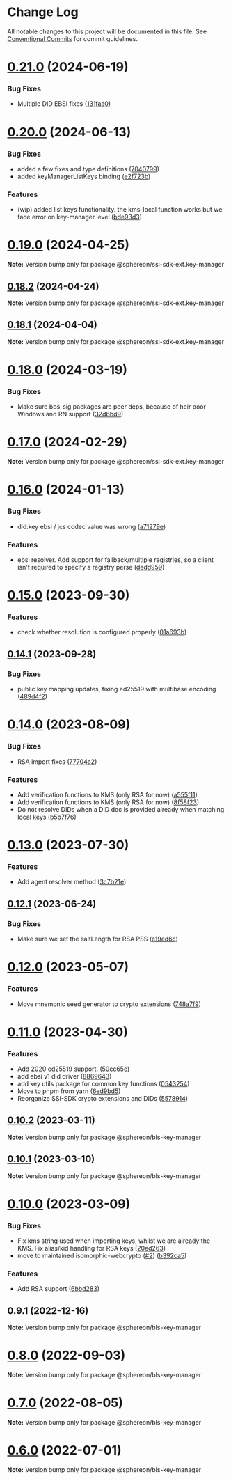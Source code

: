 # Change Log

All notable changes to this project will be documented in this file.
See [Conventional Commits](https://conventionalcommits.org) for commit guidelines.

# [0.21.0](https://github.com/Sphereon-Opensource/SSI-SDK/compare/v0.20.0...v0.21.0) (2024-06-19)

### Bug Fixes

- Multiple DID EBSI fixes ([131faa0](https://github.com/Sphereon-Opensource/SSI-SDK/commit/131faa0b583063cb3d8d5e77a33f337a23b90536))

# [0.20.0](https://github.com/Sphereon-Opensource/SSI-SDK/compare/v0.19.0...v0.20.0) (2024-06-13)

### Bug Fixes

- added a few fixes and type definitions ([7040799](https://github.com/Sphereon-Opensource/SSI-SDK/commit/7040799e509da9546ca3c52c1a209a5a7679ac13))
- added keyManagerListKeys binding ([e2f723b](https://github.com/Sphereon-Opensource/SSI-SDK/commit/e2f723b3412266d30405909b7822efc4a94b051d))

### Features

- (wip) added list keys functionality. the kms-local function works but we face error on key-manager level ([bde93d3](https://github.com/Sphereon-Opensource/SSI-SDK/commit/bde93d3e4d131ac0257ae4c04671be6bce014b1e))

# [0.19.0](https://github.com/Sphereon-Opensource/SSI-SDK/compare/v0.18.2...v0.19.0) (2024-04-25)

**Note:** Version bump only for package @sphereon/ssi-sdk-ext.key-manager

## [0.18.2](https://github.com/Sphereon-Opensource/SSI-SDK/compare/v0.18.1...v0.18.2) (2024-04-24)

**Note:** Version bump only for package @sphereon/ssi-sdk-ext.key-manager

## [0.18.1](https://github.com/Sphereon-Opensource/SSI-SDK/compare/v0.18.0...v0.18.1) (2024-04-04)

**Note:** Version bump only for package @sphereon/ssi-sdk-ext.key-manager

# [0.18.0](https://github.com/Sphereon-Opensource/SSI-SDK/compare/v0.17.0...v0.18.0) (2024-03-19)

### Bug Fixes

- Make sure bbs-sig packages are peer deps, because of heir poor Windows and RN support ([32d6bd9](https://github.com/Sphereon-Opensource/SSI-SDK/commit/32d6bd9c0857f431c9b7a845e73437536f2d377b))

# [0.17.0](https://github.com/Sphereon-Opensource/SSI-SDK/compare/v0.16.0...v0.17.0) (2024-02-29)

**Note:** Version bump only for package @sphereon/ssi-sdk-ext.key-manager

# [0.16.0](https://github.com/Sphereon-Opensource/SSI-SDK/compare/v0.15.0...v0.16.0) (2024-01-13)

### Bug Fixes

- did:key ebsi / jcs codec value was wrong ([a71279e](https://github.com/Sphereon-Opensource/SSI-SDK/commit/a71279e3b79bff4add9fa4c889459264419accc6))

### Features

- ebsi resolver. Add support for fallback/multiple registries, so a client isn't required to specify a registry perse ([dedd959](https://github.com/Sphereon-Opensource/SSI-SDK/commit/dedd95986debbe2822fef298b4bc91a252e64ef7))

# [0.15.0](https://github.com/Sphereon-Opensource/SSI-SDK/compare/v0.14.1...v0.15.0) (2023-09-30)

### Features

- check whether resolution is configured properly ([01a693b](https://github.com/Sphereon-Opensource/SSI-SDK/commit/01a693b94cd612826312168973caf15b0441ebf0))

## [0.14.1](https://github.com/Sphereon-Opensource/SSI-SDK/compare/v0.14.0...v0.14.1) (2023-09-28)

### Bug Fixes

- public key mapping updates, fixing ed25519 with multibase encoding ([489d4f2](https://github.com/Sphereon-Opensource/SSI-SDK/commit/489d4f20e0f354eb50b1a16a91472d4e85588113))

# [0.14.0](https://github.com/Sphereon-Opensource/SSI-SDK/compare/v0.13.0...v0.14.0) (2023-08-09)

### Bug Fixes

- RSA import fixes ([77704a2](https://github.com/Sphereon-Opensource/SSI-SDK/commit/77704a2064e1c1d3ffc23e580ddbb36063fc70ae))

### Features

- Add verification functions to KMS (only RSA for now) ([a555f11](https://github.com/Sphereon-Opensource/SSI-SDK/commit/a555f115901f325fbee26be5aeda23f808b48a1d))
- Add verification functions to KMS (only RSA for now) ([8f58f23](https://github.com/Sphereon-Opensource/SSI-SDK/commit/8f58f2308bc0dd612d1bb47b5ae05e8b67cf2efb))
- Do not resolve DIDs when a DID doc is provided already when matching local keys ([b5b7f76](https://github.com/Sphereon-Opensource/SSI-SDK/commit/b5b7f76496e328e264aa38f351f5a64c4ca03dba))

# [0.13.0](https://github.com/Sphereon-Opensource/SSI-SDK/compare/v0.12.1...v0.13.0) (2023-07-30)

### Features

- Add agent resolver method ([3c7b21e](https://github.com/Sphereon-Opensource/SSI-SDK/commit/3c7b21e13538fac64581c0c73d0450ef6e9b56f0))

## [0.12.1](https://github.com/Sphereon-Opensource/SSI-SDK/compare/v0.12.0...v0.12.1) (2023-06-24)

### Bug Fixes

- Make sure we set the saltLength for RSA PSS ([e19ed6c](https://github.com/Sphereon-Opensource/SSI-SDK/commit/e19ed6c3a7b8454e8074111d33fc59a9c6bcc611))

# [0.12.0](https://github.com/Sphereon-Opensource/SSI-SDK/compare/v0.11.0...v0.12.0) (2023-05-07)

### Features

- Move mnemonic seed generator to crypto extensions ([748a7f9](https://github.com/Sphereon-Opensource/SSI-SDK/commit/748a7f962d563c60aa543c0c6900aa0c0daea42d))

# [0.11.0](https://github.com/Sphereon-Opensource/SSI-SDK/compare/v0.10.2...v0.11.0) (2023-04-30)

### Features

- Add 2020 ed25519 support. ([50cc65e](https://github.com/Sphereon-Opensource/SSI-SDK/commit/50cc65e249001809c18d1ef0e2e751c8428ccc70))
- add ebsi v1 did driver ([8869643](https://github.com/Sphereon-Opensource/SSI-SDK/commit/88696430b671d46127d3dcff41936cbcb1a66d4c))
- add key utils package for common key functions ([0543254](https://github.com/Sphereon-Opensource/SSI-SDK/commit/0543254d14b4ba54adeeab944315db5ba6221d47))
- Move to pnpm from yarn ([6ed9bd5](https://github.com/Sphereon-Opensource/SSI-SDK/commit/6ed9bd5fe72645364e631be1628710f57d5deb19))
- Reorganize SSI-SDK crypto extensions and DIDs ([5578914](https://github.com/Sphereon-Opensource/SSI-SDK/commit/55789146f48b31e8efdd64afa464a42779a2137b))

## [0.10.2](https://github.com/Sphereon-Opensource/SSI-SDK/compare/v0.10.1...v0.10.2) (2023-03-11)

**Note:** Version bump only for package @sphereon/bls-key-manager

## [0.10.1](https://github.com/Sphereon-Opensource/SSI-SDK/compare/v0.10.0...v0.10.1) (2023-03-10)

**Note:** Version bump only for package @sphereon/bls-key-manager

# [0.10.0](https://github.com/Sphereon-Opensource/SSI-SDK/compare/v0.9.1...v0.10.0) (2023-03-09)

### Bug Fixes

- Fix kms string used when importing keys, whilst we are already the KMS. Fix alias/kid handling for RSA keys ([20ed263](https://github.com/Sphereon-Opensource/SSI-SDK/commit/20ed26354c4fa10d1361405378acafb99d42a6ba))
- move to maintained isomorphic-webcrypto ([#2](https://github.com/Sphereon-Opensource/SSI-SDK/issues/2)) ([b392ca5](https://github.com/Sphereon-Opensource/SSI-SDK/commit/b392ca521b676ce2c578ab507dcc444c45881033))

### Features

- Add RSA support ([6bbd283](https://github.com/Sphereon-Opensource/SSI-SDK/commit/6bbd283e82ee33a11feb8ad8346776d0948dcb80))

## 0.9.1 (2022-12-16)

**Note:** Version bump only for package @sphereon/bls-key-manager

# [0.8.0](https://github.com/Sphereon-Opensource/SSI-SDK/compare/v0.7.0...v0.8.0) (2022-09-03)

**Note:** Version bump only for package @sphereon/bls-key-manager

# [0.7.0](https://github.com/Sphereon-Opensource/SSI-SDK/compare/v0.6.0...v0.7.0) (2022-08-05)

**Note:** Version bump only for package @sphereon/bls-key-manager

# [0.6.0](https://github.com/Sphereon-Opensource/SSI-SDK/compare/v0.5.1...v0.6.0) (2022-07-01)

**Note:** Version bump only for package @sphereon/bls-key-manager
